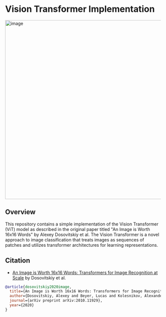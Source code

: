 # Vision Transformer Implementation
<img width="579" alt="image" src="https://github.com/ItaiPemp/Simple_ViT/assets/102918201/f55993bb-4d8b-4dc1-86be-e8a79fd262cb">


## Overview

This repository contains a simple implementation of the Vision Transformer (ViT) model as described in the original paper titled "An Image is Worth 16x16 Words" by Alexey Dosovitskiy et al. The Vision Transformer is a novel approach to image classification that treats images as sequences of patches and utilizes transformer architectures for learning representations.

## Citation
- [An Image is Worth 16x16 Words: Transformers for Image Recognition at Scale](https://arxiv.org/abs/2010.11929) by Dosovitskiy et al.

```bibtex
@article{dosovitskiy2020image,
  title={An Image is Worth 16x16 Words: Transformers for Image Recognition at Scale},
  author={Dosovitskiy, Alexey and Beyer, Lucas and Kolesnikov, Alexander and Weissenborn, Dirk and Zhai, Xiaohua and Unterthiner, Thomas and Dehghani, Mostafa and Minderer, Matthias and Heigold, Georg and Gelly, Sylvain and others},
  journal={arXiv preprint arXiv:2010.11929},
  year={2020}
}
